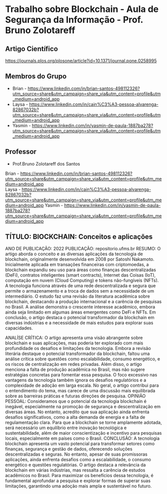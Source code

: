 # Trabalho sobre Blockchain - Aula de Segurança da Informação - Prof. Bruno Zolotareff

## Artigo Científico
https://journals.plos.org/plosone/article?id=10.1371/journal.pone.0258995

## Membros do Grupo
- Brian - https://www.linkedin.com/in/brian-santos-498112326?utm_source=share&utm_campaign=share_via&utm_content=profile&utm_medium=android_app
- Laysa - https://www.linkedin.com/in/cain%C3%A3-pessoa-alvarenga-82867032b?utm_source=share&utm_campaign=share_via&utm_content=profile&utm_medium=android_app 
- Yasmin - https://www.linkedin.com/in/yasmin-de-paula-1887ba278?utm_source=share&utm_campaign=share_via&utm_content=profile&utm_medium=android_app 

## Professor
- Prof.Bruno Zolotareff dos Santos

Brian - https://www.linkedin.com/in/brian-santos-498112326?utm_source=share&utm_campaign=share_via&utm_content=profile&utm_medium=android_app  
Laysa - https://www.linkedin.com/in/cain%C3%A3-pessoa-alvarenga-82867032b?utm_source=share&utm_campaign=share_via&utm_content=profile&utm_medium=android_app 
Yasmin - https://www.linkedin.com/in/yasmin-de-paula-1887ba278?utm_source=share&utm_campaign=share_via&utm_content=profile&utm_medium=android_app 

## TÍTULO: BlOCKCHAIN: Conceitos e aplicações
ANO DE PUBLICAÇÃO: 2022
PUBLICAÇÃO: repositorio.ufms.br 
RESUMO: O artigo aborda o conceito e as diversas aplicações da tecnologia de blockchain, originalmente desenvolvida em 2008 por Satoshi Nakamoto. Inicialmente aplicada em transações financeiras com criptomoedas, a blockchain expandiu seu uso para áreas como finanças descentralizadas (DeFi), contratos inteligentes (smart contracts), Internet das Coisas (IoT), computação em nuvem (Cloud Computing) e tokens não-fungíveis (NFTs). A tecnologia funciona através de uma rede descentralizada e segura que permite o armazenamento e a troca de dados sem a necessidade de um intermediário. O estudo faz uma revisão da literatura acadêmica sobre blockchain, destacando a produção internacional e a carência de pesquisas no Brasil. A análise demonstra o crescente interesse acadêmico, embora ainda seja limitado em algumas áreas emergentes como DeFi e NFTs. Em conclusão, o artigo destaca o potencial transformador da blockchain em diversas indústrias e a necessidade de mais estudos para explorar suas capacidades. 

ANALÍSE CRÍTICA: O artigo apresenta uma visão abrangente sobre blockchain e suas aplicações, mas poderia ter explorado com mais profundidade os desafios e limitações da tecnologia. Embora a revisão literária destaque o potencial transformador da blockchain, faltou uma análise crítica sobre questões como escalabilidade, consumo energético, e os riscos de centralização em redes privadas. Além disso, o artigo menciona a falta de produção acadêmica no Brasil, mas não sugere estratégias concretas para fomentar essa pesquisa. O foco excessivo nas vantagens da tecnologia também ignora os desafios regulatórios e a complexidade de adoção em larga escala. No geral, o artigo contribui para o entendimento do tema, mas carece de uma discussão mais equilibrada sobre as barreiras práticas e futuras direções de pesquisa.
OPINIÃO PESSOAL:  Consideramos que o potencial da tecnologia blockchain é inegável, especialmente na promoção de segurança e descentralização em diversas áreas. No entanto, acredito que sua aplicação ainda enfrenta desafios significativos, como a alta demanda de energia e a falta de regulamentação clara. Para que a blockchain se torne amplamente adotada, será necessário um equilíbrio entre inovação tecnológica e sustentabilidade, além de maior conscientização e incentivo para pesquisas locais, especialmente em países como o Brasil.
CONCLUSÃO: A tecnologia blockchain apresenta um vasto potencial para transformar setores como finanças, segurança e gestão de dados, oferecendo soluções descentralizadas e seguras. No entanto, apesar de suas promissoras aplicações, ainda enfrenta desafios como a escalabilidade, o consumo energético e questões regulatórias. O artigo destaca a relevância da blockchain em várias indústrias, mas ressalta a carência de estudos acadêmicos no Brasil. Para maximizar os benefícios dessa tecnologia, é fundamental aprofundar a pesquisa e explorar formas de superar suas limitações, garantindo uma adoção mais ampla e sustentável no futuro.
